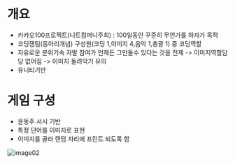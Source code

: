 # 개요
- 카카오100프로젝트(니트컴퍼니주최) : 100일동안 꾸준히 무언가를 하자가 목적
- 코딩잼팀(동아리개념) 구성원(코딩 1,이미지 4,음악 1,총괄 1) 중 코딩역할 
- 자유로운 분위기속 자발 참여가 언제든 그만둘수 있다는 것을 전제 -> 이미지역할담당 없어짐 -> 이미지 돌려막기 유의 
- 유니티기반


# 게임 구성

- 윤동주 서시 기반 
- 특정 단어를 이미지로 표현
- 이미지를 골라 랜덤 자리에 프린트 되도록 함


![image02](https://user-images.githubusercontent.com/96474168/156298706-fa411688-d947-4c6f-97df-533754256cc4.png)
